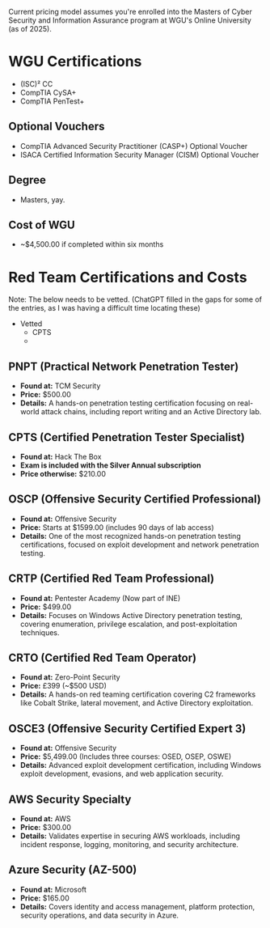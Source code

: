 Current pricing model assumes you're enrolled into the Masters of Cyber Security and Information Assurance program at WGU's Online University (as of 2025).

# WGU Certifications
- (ISC)² CC
- CompTIA CySA+ 
- CompTIA PenTest+
  
## Optional Vouchers
- CompTIA Advanced Security Practitioner (CASP+) Optional Voucher
- ISACA Certified Information Security Manager (CISM) Optional Voucher

## Degree
- Masters, yay.

## Cost of WGU
- ~$4,500.00 if completed within six months

# Red Team Certifications and Costs
Note: The below needs to be vetted. (ChatGPT filled in the gaps for some of the entries, as I was having a difficult time locating these)
- Vetted
  - CPTS
  - 
## PNPT (Practical Network Penetration Tester)
- **Found at:** TCM Security  
- **Price:** $500.00  
- **Details:** A hands-on penetration testing certification focusing on real-world attack chains, including report writing and an Active Directory lab.  

## CPTS (Certified Penetration Tester Specialist)  
- **Found at:** Hack The Box  
- **Exam is included with the Silver Annual subscription**  
- **Price otherwise:** $210.00

## OSCP (Offensive Security Certified Professional)  
- **Found at:** Offensive Security  
- **Price:** Starts at $1599.00 (includes 90 days of lab access)  
- **Details:** One of the most recognized hands-on penetration testing certifications, focused on exploit development and network penetration testing.  

## CRTP (Certified Red Team Professional)  
- **Found at:** Pentester Academy (Now part of INE)  
- **Price:** $499.00  
- **Details:** Focuses on Windows Active Directory penetration testing, covering enumeration, privilege escalation, and post-exploitation techniques.  

## CRTO (Certified Red Team Operator)  
- **Found at:** Zero-Point Security  
- **Price:** £399 (~$500 USD)  
- **Details:** A hands-on red teaming certification covering C2 frameworks like Cobalt Strike, lateral movement, and Active Directory exploitation.  

## OSCE3 (Offensive Security Certified Expert 3)  
- **Found at:** Offensive Security  
- **Price:** $5,499.00 (Includes three courses: OSED, OSEP, OSWE)  
- **Details:** Advanced exploit development certification, including Windows exploit development, evasions, and web application security.  

## AWS Security Specialty  
- **Found at:** AWS  
- **Price:** $300.00  
- **Details:** Validates expertise in securing AWS workloads, including incident response, logging, monitoring, and security architecture.  

## Azure Security (AZ-500)  
- **Found at:** Microsoft  
- **Price:** $165.00  
- **Details:** Covers identity and access management, platform protection, security operations, and data security in Azure.  
